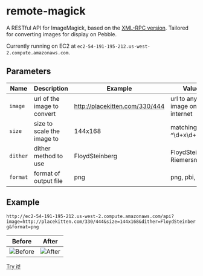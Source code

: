 # remote-magick

A RESTful API for ImageMagick, based on the [XML-RPC version](https://code.google.com/p/remotemagick/). Tailored for converting images for display on Pebble.

Currently running on EC2 at `ec2-54-191-195-212.us-west-2.compute.amazonaws.com`.

## Parameters

| Name     | Description                 | Example                        | Values                           |
|----------|-----------------------------|--------------------------------|----------------------------------|
| `image`  | url of the image to convert | http://placekitten.com/330/444 | url to any image on the internet |
| `size`   | size to scale the image to  | 144x168                        | matching ^\d+x\d+$               |
| `dither` | dither method to use        | FloydSteinberg                 | FloydSteinberg, Riemersma        |
| `format` | format of output file       | png                            | png, pbi, h                      |

## Example

`http://ec2-54-191-195-212.us-west-2.compute.amazonaws.com/api?image=http://placekitten.com/330/444&size=144x168&dither=FloydSteinberg&format=png`

| Before                                    | After                                    |
|-------------------------------------------|------------------------------------------|
| ![Before](http://i.imgur.com/uOZPP3X.jpg) | ![After](http://i.imgur.com/zmq9KsV.png) |

[Try it!](http://ec2-54-191-195-212.us-west-2.compute.amazonaws.com/api?image=http://placekitten.com/330/444&size=144x168&dither=FloydSteinberg&format=png)
